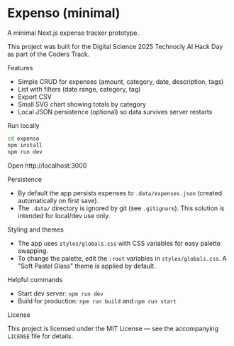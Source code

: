 # Expenso (minimal)

A minimal Next.js expense tracker prototype.

This project was built for the Digital Science 2025 Technocly AI Hack Day as part of the Coders Track.

Features
- Simple CRUD for expenses (amount, category, date, description, tags)
- List with filters (date range, category, tag)
- Export CSV
- Small SVG chart showing totals by category
- Local JSON persistence (optional) so data survives server restarts

Run locally

```bash
cd expenso
npm install
npm run dev
```

Open http://localhost:3000

Persistence
- By default the app persists expenses to `.data/expenses.json` (created automatically on first save).
- The `.data/` directory is ignored by git (see `.gitignore`). This solution is intended for local/dev use only.

Styling and themes
- The app uses `styles/globals.css` with CSS variables for easy palette swapping.
- To change the palette, edit the `:root` variables in `styles/globals.css`. A "Soft Pastel Glass" theme is applied by default.

Helpful commands
- Start dev server: `npm run dev`
- Build for production: `npm run build` and `npm run start`

License

This project is licensed under the MIT License — see the accompanying `LICENSE` file for details.


